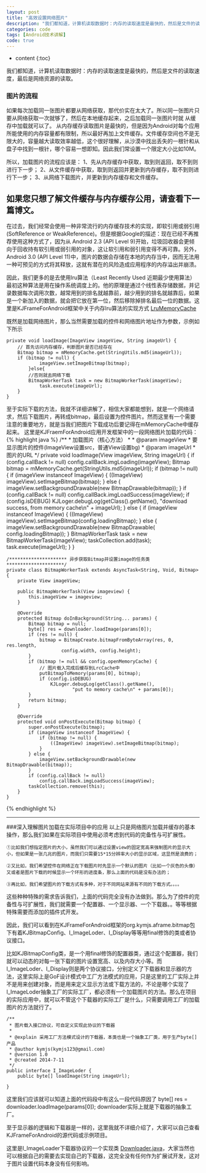 ```yaml
---
layout: post
title: "高效设置网络图片"
description: "我们都知道，计算机读取数据时：内存的读取速度是最快的，然后是文件的读取速度，最后是网络资源的读取。"
categories: code
tags: [Android技术讲解]
code: true
---
```


* content
{:toc}

我们都知道，计算机读取数据时：内存的读取速度是最快的，然后是文件的读取速度，最后是网络资源的读取。

### 图片的流程
如果每次加载同一张图片都要从网络获取，那代价实在太大了。所以同一张图片只要从网络获取一次就够了，然后在本地缓存起来，之后加载同一张图片时就 从缓存中加载就可以了。
从内存缓存读取图片是最快的，但是因为Android对每个应用所能使用的内存容量都有限制，所以最好再加上文件缓存。文件缓存空间也不是无限大的，容量越大读取效率越低，这个很好理解，从沙漠中找出丢失的一根针和从盘子中找到一根针，哪个容易一想即知。因此我们常设置一个限定大小比如10M。

所以，加载图片的流程应该是：
    1、先从内存缓存中获取，取到则返回，取不到则进行下一步；
    2、从文件缓存中获取，取到则返回并更新到内存缓存，取不到则进行下一步；
    3、从网络下载图片，并更新到内存缓存和文件缓存。

如果您只想了解文件缓存与内存缓存公用，请查看下一篇博文。
----
在过去，我们经常会使用一种非常流行的内存缓存技术的实现，即软引用或弱引用 (SoftReference or WeakReference)。但是根据Google的描述：现在已经不再推荐使用这种方式了，因为从 Android 2.3 (API Level 9)开始，垃圾回收器会更倾向于回收持有软引用或弱引用的对象，这让软引用和弱引用变得不再可靠。另外，Android 3.0 (API Level 11)中，图片的数据会存储在本地的内存当中，因而无法用一种可预见的方式将其释放，这就有潜在的风险造成应用程序的内存溢出并崩溃。

因此，我们更多的是去使用lru算法（Least Recently Used 近期最少使用算法）最初这种算法是用在操作系统调度上的。他的原理是通过个线性表存储数据，并记录数据每次调用次数，越常用到的排名就越靠前，越少用到的排名就越靠后，如果是一个新加入的数据，就会把它放在第一位，然后移除掉排名最后一位的数据。这里是KJFrameForAndroid框架中关于内存lru算法的实现方式 [LruMemoryCache](https://github.com/kymjs/KJFrameForAndroid/blob/master/KJFrame/src/org/kymjs/kjframe/bitmap/helper/MemoryLruCache.java)

既然是加载网络图片，那么当然需要加载的控件和网络图片地址作为参数，示例如下所示

    private void loadImage(ImageView imageView, String imageUrl) {
        // 首先访问内存缓存，判断图片是否已经存在
        Bitmap bitmap = mMemoryCache.get(StringUtils.md5(imageUrl));
        if (bitmap != null) {
                imageView.setImageBitmap(bitmap);
            }else{ 
            //否则就去网络下载
            BitmapWorkerTask task = new BitmapWorkerTask(imageView);
                task.execute(imageUrl);
        }
    }

至于实际下载的方法，我就不详细讲解了，相信大家都能想到，就是一个网络请求，然后下载图片，再转成bitmap，最后设置为控件图片。然而这里有一个需要注意的重要地方，就是当我们把图片下载成功后要记得在mMemoryCache中缓存起来。
这里是KJFraemForAndroid应用开发框架中的一段网络图片加载的代码：
{% highlight java %} 
        /**
         * 加载图片（核心方法）
         * 
         * @param imageView
         *            要显示图片的控件(ImageView设置src，普通View设置bg)
         * @param imageUrl
         *            图片的URL
         */
        private void loadImage(View imageView, String imageUrl) {
            if (config.callBack != null)
                config.callBack.imgLoading(imageView);
            Bitmap bitmap = mMemoryCache.get(StringUtils.md5(imageUrl));
            if (bitmap != null) {
                if (imageView instanceof ImageView) {
                    ((ImageView) imageView).setImageBitmap(bitmap);
                } else {
                    imageView.setBackgroundDrawable(new BitmapDrawable(bitmap));
                }
                if (config.callBack != null)
                    config.callBack.imgLoadSuccess(imageView);
                if (config.isDEBUG)
                    KJLoger.debugLog(getClass().getName(),
                            "download success, from memory cache\n" + imageUrl);
            } else {
                if (imageView instanceof ImageView) {
                    ((ImageView) imageView).setImageBitmap(config.loadingBitmap);
                } else {
                    imageView.setBackgroundDrawable(new BitmapDrawable(
                            config.loadingBitmap));
                }
                BitmapWorkerTask task = new BitmapWorkerTask(imageView);
                taskCollection.add(task);
                task.execute(imageUrl);
            }
        }
        
    /********************* 异步获取Bitmap并设置image的任务类 *********************/
    private class BitmapWorkerTask extends AsyncTask<String, Void, Bitmap> {
        private View imageView;
 
        public BitmapWorkerTask(View imageview) {
            this.imageView = imageview;
        }
 
        @Override
        protected Bitmap doInBackground(String... params) {
            Bitmap bitmap = null;
            byte[] res = downloader.loadImage(params[0]);
            if (res != null) {
                bitmap = BitmapCreate.bitmapFromByteArray(res, 0, res.length,
                        config.width, config.height);
            }
            if (bitmap != null && config.openMemoryCache) {
                // 图片载入完成后缓存到LrcCache中
                putBitmapToMemory(params[0], bitmap);
                if (config.isDEBUG)
                    KJLoger.debugLog(getClass().getName(),
                            "put to memory cache\n" + params[0]);
            }
            return bitmap;
        }
 
        @Override
        protected void onPostExecute(Bitmap bitmap) {
            super.onPostExecute(bitmap);
            if (imageView instanceof ImageView) {
                if (bitmap != null) {
                    ((ImageView) imageView).setImageBitmap(bitmap);
                }
            } else {
                imageView.setBackgroundDrawable(new BitmapDrawable(bitmap));
            }
            if (config.callBack != null)
                config.callBack.imgLoadSuccess(imageView);
            taskCollection.remove(this);
        }
    }
{% endhighlight %}
<hr/>

###深入理解图片加载在实际项目中的应用
 以上只是网络图片加载并缓存的基本操作，那么我们如果在实际项目中使用必须考虑到代码的完备性与可扩展性。

    ①比如我们想指定图片的大小，虽然我们可以通过设置view的固定宽高来强制图片的显示大小，但如果是一张几兆的图片，而我们只需要15*15分辨率大小的显示区域，这显然是浪费的；

    ②又比如，我们希望控件在网络正在下载图片时先显示一个默认的图片（比如一个灰色的头像）又或者是图片下载的时候显示一个环形的进度条，那么上面的代码是没有办法的；

    ③再比如，我们希望图片的下载方式有多种，对于不同网站来源有不同的下载方式。。。。


这些种种特殊的需求告诉我们，上面的代码完全没有办法做到。那么为了控件的完备性与可扩展性，我们就需要一个配置器、一个显示器、一个下载器。。等等根据特殊需要而添加的插件式开发。

因此，我们可以看到在KJFrameForAndroid框架的org.kymjs.aframe.bitmap包下有着KJBitmapConfig、I_ImageLoder、I_Display等等用final修饰的类或者协议接口。

比如KJBitmapConfig类，是一个用final修饰的配置器类，通过这个配置器，我们就可以动态的对每一张下载的图片设置宽高、以及内存大小等。而I_ImageLoder、I_Display则是两个协议接口，分别定义了下载器和显示器的方法，这里实际上是GoF设计模式中工厂方法模式的应用，只是这里的工厂实际上并不是用来创建对象，而是用来定义显示方法或下载方法的，不论是哪个实现了I_ImageLoder抽象工厂的实际工厂，都必须有一个加载图片的方法。那么在项目的实际应用中，就可以不管这个下载器的实际工厂是什么，只需要调用工厂的加载图片的方法就行了。

    /**
     * 图片载入接口协议，可自定义实现此协议的下载器
     * 
     * @explain 采用工厂方法模式设计的下载器，本类也是一个抽象工厂类，用于生产byte[]产品
     * @author kymjs(kymjs123@gmail.com)
     * @version 1.0
     * @created 2014-7-11
     */
    public interface I_ImageLoder {
        public byte[] loadImage(String imageUrl);
     
    }

这里我们应该就可以知道上面的代码段中有这么一段代码原因了 
    byte[] res = downloader.loadImage(params[0]);
    downloader实际上就是下载器的抽象工厂。

至于显示器的逻辑和下载器是一样的，这里我就不详细介绍了，大家可以自己查看KJFrameForAndroid的源代码或示例项目。

这里是I_ImageLoader下载器协议的一个实现类 [Downloader.java](https://github.com/kymjs/KJFrameForAndroid/blob/master/KJFrame/src/org/kymjs/kjframe/bitmap/BitmapDownloader.java)，大家当然也可以根据自己的需要去实现自己的下载器，这完全没有任何作为扩展试开发，这对于图片设置代码本身没有任何影响。
